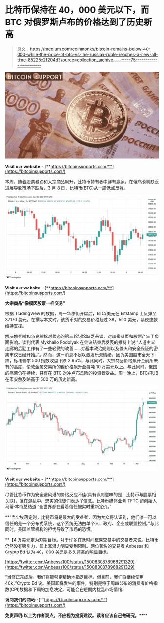 # 比特币保持在 40，000 美元以下，而 BTC 对俄罗斯卢布的价格达到了历史新高

> 原文：<https://medium.com/coinmonks/bitcoin-remains-below-40-000-while-the-price-of-btc-vs-the-russian-ruble-reaches-a-new-all-time-85225c2f204d?source=collection_archive---------75----------------------->

![](img/5cde44dd439b86c8b1b728d715d1a83a.png)

**Visit our website:-** [**https://bitcoinsupports.com/**](https://bitcoinsupports.com/)

本周，随着股票暴跌和大宗商品飙升，比特币持有者中鲜有赢家。在俄乌谈判缺乏进展导致市场下跌后，3 月 8 日，比特币(BTC)从一周低点反弹。

![](img/5a3763ce4f856065000ccf391c1ac431.png)

**Visit our website:-** [**https://bitcoinsupports.com/**](https://bitcoinsupports.com/)

**大宗商品“像模因股票一样交易”**

根据 TradingView 的数据，周一华尔街开盘后，BTC/美元在 Bitstamp 上反弹至 37170 美元。在撰写本文时，该货币对的交易价格超过 38，500 美元，隔夜垫款维持支撑。

解决俄罗斯和乌克兰敌对状态的第三轮讨论缺乏共识，对加密货币和股票产生了负面影响。谈判代表 Mykhailo Podolyak 在会议结束后发表的推特上说:“人道主义走廊的后勤工作有了一些轻微的改善……对基本政治规则以及停火和安全保证的密集审议已经开始。”。然而，这一消息不足以激发乐观情绪，因为美国股市全天下跌，标准普尔 500 指数收盘下跌 2.95%。与此同时，大宗商品价格飙升至前所未有的高度，伦敦金属交易所的镍价格飙升至每吨 10 万美元以上。与此同时，俄国的痛苦仍在持续，只有在 BTC 对冲卢布风险的投资者受益。周一晚上，BTC/RUB 在币安触及略高于 500 万的历史新高。

![](img/de12ec752d3770509283393a9324978a.png)

**Visit our website:-** [**https://bitcoinsupports.com/**](https://bitcoinsupports.com/)

尽管比特币作为安全避风港的价格反应不佳(具有讽刺意味的是，比特币与股票相关联)，但在混乱中，忠实的信徒们表达了信念。比特币媒体业务 TFTC 的创始人马蒂·本特总结道:“全世界都在看着信任被实时重新定价。”

**“当尘埃落定时，比特币将是最大的受益者，因为大众将认识到，他们唯一可以信任的是一个分布式系统，这个系统无法由单个人、政府、企业或联盟控制。”与此同时，美国监管机构的担忧导致了市场的恐慌。

**【4 万美元定为短期目标。对于许多在低时间框架交易中的交易者来说，比特币仍然没有吸引力，其上涨潜力明显受到限制。两位著名的交易者 Anbessa 和 Crypto Ed 认为 40，000 美元是多头背离的明显目标。

[https://twitter.com/Anbessa100/status/1500830878968291329](https://twitter.com/Anbessa100/status/1500830878968291329)

“当修正完成后，我们将能够更精确地指定目标，但目前，我们将继续使用 40k，”Crypto Ed 说。美国即将发生的事件，特别是将于周四公布的消费者价格指数(CPI)数据和下周的加息决定，可能会在短期内扰乱市场情绪。

**访问我们的网站:-**[**https://bitcoinsupports.com/**](https://bitcoinsupports.com/)

**免责声明:以上为作者观点，不应视为投资建议。读者应该自己做研究。******